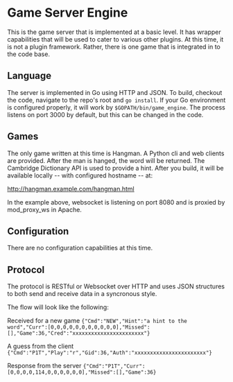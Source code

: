Game Server Engine
==============

This is the game server that is implemented at a basic level. It has wrapper
capabilities that will be used to cater to various other plugins. At this time,
it is not a plugin framework. Rather, there is one game that is integrated
in to the code base. 

Language
--------------

The server is implemented in Go using HTTP and JSON. To build, checkout the
code, navigate to the repo's root and `go install`. If your Go environment is
configured properly, it will work by `$GOPATH/bin/game_engine`. The process listens
on port 3000 by default, but this can be changed in the code.

Games
--------------

The only game written at this time is Hangman. A Python cli and web clients
are provided. After the man is hanged, the word will be returned. The Cambridge
Dictionary API is used to provide a hint. After you build, it will be available
locally -- with configured hostname -- at:

http://hangman.example.com/hangman.html

In the example above, websocket is listening on port 8080 and is proxied by
mod_proxy_ws in Apache.

Configuration
--------------

There are no configuration capabilities at this time. 

Protocol
--------------

The protocol is RESTful or Websocket over HTTP and uses JSON structures to
both send and receive data in a syncronous style.

The flow will look like the following:

Received for a new game 
`{"Cmd":"NEW","Hint":"a hint to the word","Curr":[0,0,0,0,0,0,0,0,0,0,0],"Missed":[],"Game":36,"Cred":"xxxxxxxxxxxxxxxxxxxxxxx"}`

A guess from the client
`{"Cmd":"P1T","Play":"r","Gid":36,"Auth":"xxxxxxxxxxxxxxxxxxxxxxx"}`

Response from the server
`{"Cmd":"P1T","Curr":[0,0,0,0,114,0,0,0,0,0,0],"Missed":[],"Game":36}`
